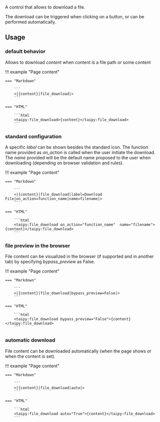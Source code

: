 A control that allows to download a file.

The download can be triggered when clicking on a button, or can be performed automatically.

## Usage

### default behavior

Allows to download _content_ when content is a file path or some content

!!! example "Page content"

    === "Markdown"

        ```
        <|{content}|file_download|>
        ```
  
    === "HTML"

        ```html
        <taipy:file_download>{content}</taipy:file_download>
        ```

### standard configuration

A specific _label_ can be shown besides the standard icon. 
The function name provided as _on_action_ is called when the user initiate the download.
The _name_ provided will be the default name proposed to the user when downloading (depending on browser validation and rules).

!!! example "Page content"

    === "Markdown"

        ```
        <|{content}|file_download|label=Download File|on_action=function_name|name=filename|>
        ```
  
    === "HTML"

        ```html
        <taipy:file_download on_action="function_name"  name="filename">{content}</taipy:file_download>
        ```

### file preview in the browser

File content can be visualized in the browser (if supported and in another tab) by specifying _bypass_preview_ as False.

!!! example "Page content"

    === "Markdown"

        ```
        <|{content}|file_download|bypass_preview=False|>
        ```
  
    === "HTML"

        ```html
        <taipy:file_download bypass_preview="False">{content}</taipy:file_download>
        ```

### automatic download

File content can be downloaded automatically (when the page shows or when the content is set).

!!! example "Page content"

    === "Markdown"

        ```
        <|{content}|file_download|auto|>
        ```
  
    === "HTML"

        ```html
        <taipy:file_download auto="True">{content}</taipy:file_download>
        ```